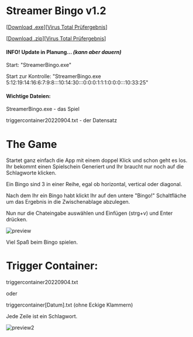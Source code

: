 # Streamer Bingo v1.2
[[Download .exe](https://github.com/BNK3R-Boy/StreamerBingo/raw/main/StreamerBingo.exe)][[Virus Total Prüfergebnis](https://www.virustotal.com/gui/url/29ad4db5ec0e4aa39cdad467b9d04deb1610fa35205d87b6b672ac5609fa2f5b?nocache=1)]

[[Download .zip](https://github.com/BNK3R-Boy/StreamerBingo/raw/main/StreamerBingo.zip)][[Virus Total Prüfergebnis](https://www.virustotal.com/gui/url/9b20b70df153ede6de3ffe07fc8c46f782202d10d94b0aa6d4bd5e437b53242e?nocache=1)]



#### INFO! Update in Planung... _(kann aber dauern)_

Start:   "StreamerBingo.exe"

Start zur Kontrolle:   "StreamerBingo.exe 5:12:19:14:16:6:7:9:8:::10:14:30:::0:0:0:1:1:1:0:0:0:::10:33:25"




#### Wichtige Dateien:

StreamerBingo.exe   - das Spiel

triggercontainer20220904.txt   - der Datensatz

# The Game

Startet ganz einfach die App mit einem doppel Klick und schon geht es los. Ihr bekommt einen Spielschein Generiert und Ihr braucht nur noch auf die Schlagworte klicken.

Ein Bingo sind 3 in einer Reihe, egal ob horizontal, vertical oder diagonal.

Nach dem Ihr ein Bingo habt klickt Ihr auf den untere "Bingo!" Schaltfläche um das Ergebnis in die Zwischenablage abzulegen.

Nun nur die Chateingabe auswählen und Einfügen (strg+v) und Enter drücken.

![preview](https://user-images.githubusercontent.com/17516608/188402859-e4f49404-c79d-4294-9a24-eba538e54ec9.png)


Viel Spaß beim Bingo spielen.




# Trigger Container:


triggercontainer20220904.txt

oder

triggercontainer[Datum].txt (ohne Eckige Klammern)


Jede Zeile ist ein Schlagwort.

![preview2](https://user-images.githubusercontent.com/17516608/188405336-263f3edd-4ec2-41ba-8203-154cd050a79e.png)
